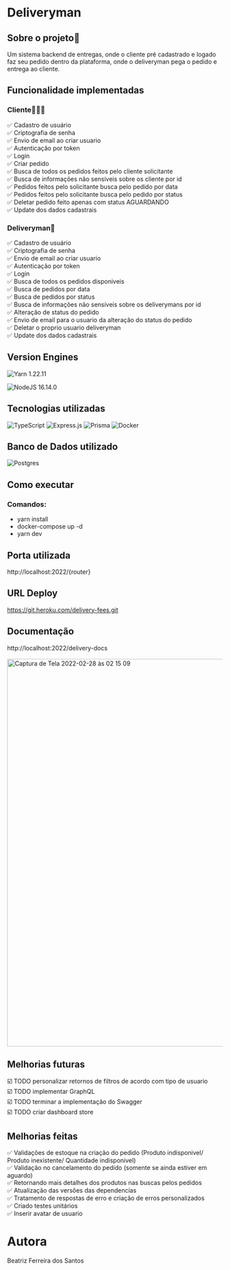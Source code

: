 # Deliveryman 

## Sobre o projeto🔖
Um sistema backend de entregas, onde o cliente pré cadastrado e logado faz seu pedido dentro da plataforma, onde o deliveryman pega o pedido e entrega ao cliente.

## Funcionalidade implementadas
### Cliente👩🏾‍🦱
✅ Cadastro de usuário <br>
✅ Criptografia de senha <br>
✅ Envio de email ao criar usuario <br>
✅ Autenticação por token <br>
✅ Login <br>
✅ Criar pedido <br>
✅ Busca de todos os pedidos feitos pelo cliente solicitante<br>
✅ Busca de informações não sensiveis sobre os cliente por id <br>
✅ Pedidos feitos pelo solicitante busca pelo pedido por data <br>
✅ Pedidos feitos pelo solicitante busca pelo pedido por status <br>
✅ Deletar pedido feito apenas com status AGUARDANDO<br>
✅ Update dos dados cadastrais<br>

### Deliveryman🛵
✅ Cadastro de usuário <br>
✅ Criptografia de senha <br>
✅ Envio de email ao criar usuario <br>
✅ Autenticação por token <br>
✅ Login <br>
✅ Busca de todos os pedidos disponiveis <br>
✅ Busca de pedidos por data <br>
✅ Busca de pedidos por status<br>
✅ Busca de informações não sensiveis sobre os deliverymans por id <br>
✅ Alteração de status do pedido <br>
✅ Envio de email para o usuario da alteração do status do pedido<br>
✅ Deletar o proprio usuario deliveryman <br>
✅ Update dos dados cadastrais<br>


## Version Engines

![Yarn](https://img.shields.io/badge/yarn-%232C8EBB.svg?style=for-the-badge&logo=yarn&logoColor=white)  1.22.11

![NodeJS](https://img.shields.io/badge/node.js-6DA55F?style=for-the-badge&logo=node.js&logoColor=white)  16.14.0

## Tecnologias utilizadas
![TypeScript](https://img.shields.io/badge/typescript-%23007ACC.svg?style=for-the-badge&logo=typescript&logoColor=white)
![Express.js](https://img.shields.io/badge/express.js-%23404d59.svg?style=for-the-badge&logo=express&logoColor=%2361DAFB)
![Prisma](https://img.shields.io/badge/Prisma-3982CE?style=for-the-badge&logo=Prisma&logoColor=white)
![Docker](https://img.shields.io/badge/docker-%230db7ed.svg?style=for-the-badge&logo=docker&logoColor=white)
## Banco de Dados utilizado
![Postgres](https://img.shields.io/badge/postgres-%23316192.svg?style=for-the-badge&logo=postgresql&logoColor=red)

## Como executar
### Comandos: 
- yarn install
- docker-compose up -d 
- yarn dev

## Porta utilizada
http://localhost:2022/{router}

## URL Deploy
https://git.heroku.com/delivery-fees.git

## Documentação
http://localhost:2022/delivery-docs <br> <br>
<img width="905" alt="Captura de Tela 2022-02-28 às 02 15 09" src="https://user-images.githubusercontent.com/60610706/155927970-1b81ed54-0406-4eda-9a89-35e637436428.png">

## Melhorias futuras
☑️ TODO personalizar retornos de filtros de acordo com tipo de usuario <br>
☑️ TODO implementar GraphQL <br>
☑️ TODO terminar a implementação do Swagger<br>
☑️ TODO criar dashboard store<br>

## Melhorias feitas
✅ Validações de estoque na criação do pedido (Produto indisponivel/ Produto inexistente/ Quantidade indisponivel) <br>
✅ Validação no cancelamento do pedido (somente se ainda estiver em aguardo) <br>
✅ Retornando mais detalhes dos produtos nas buscas pelos pedidos <br>
✅ Atualização das versões das dependencias <br>
✅ Tratamento de respostas de erro e criação de erros personalizados <br>
✅ Criado testes unitários <br>
✅ Inserir avatar de usuario<br>


# Autora
Beatriz Ferreira dos Santos  
